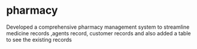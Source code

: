 # pharmacy
Developed a comprehensive pharmacy management system to streamline medicine records ,agents record, customer records and also added a table to see the existing records 
